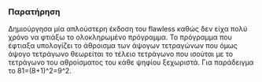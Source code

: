 ### Παρατήρηση
Δημιούργησα μία απλούστερη έκδοση του flawless καθώς δεν είχα πολύ χρόνο να φτιάξω το ολοκληρωμένο πρόγραμμα. Το πρόγραμμα που έφτιαξα υπολογίζει το άθροισμα των άψογων τετραγώνων που όμως άψογο τετράγωνο θεωρείται το τέλειο τετράγωνο που ισούται με το τετράγωνο του αθροίσματος του κάθε ψηφίου ξεχωριστά. Για παράδειγμα το 81=(8+1)^2=9^2.